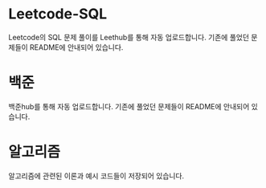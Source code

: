 # Leetcode-SQL
Leetcode의 SQL 문제 풀이를 Leethub를 통해 자동 업로드합니다.
기존에 풀었던 문제들이 README에 안내되어 있습니다.

# 백준
백준hub를 통해 자동 업로드합니다.
기존에 풀었던 문제들이 README에 안내되어 있습니다.

# 알고리즘
알고리즘에 관련된 이론과 예시 코드들이 저장되어 있습니다.
